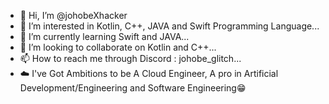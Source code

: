 - 👋 Hi, I’m @johobeXhacker
- 👀 I’m interested in Kotlin, C++, JAVA and Swift Programming Language...
- 🌱 I’m currently learning Swift and JAVA...
- 💞️ I’m looking to collaborate on Kotlin and C++...
- 📫 How to reach me through Discord : johobe_glitch...
- ☁️ I've Got Ambitions to be A Cloud Engineer, A pro in Artificial Development/Engineering and Software Engineering😁
<!---
johobeXhacker/johobeXhacker is a ✨ special ✨ repository because its `README.md` (this file) appears on your GitHub profile.
You can click the Preview link to take a look at your changes.
--->
